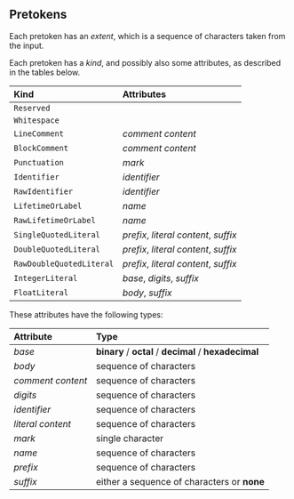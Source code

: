 ## Pretokens

Each pretoken has an *extent*, which is a sequence of characters taken from the input.

Each pretoken has a *kind*, and possibly also some attributes, as described in the tables below.

| Kind                     | Attributes                                                       |
|:-------------------------|:-----------------------------------------------------------------|
| `Reserved`               |                                                                  |
| `Whitespace`             |                                                                  |
| `LineComment`            | <var>comment content</var>                                       |
| `BlockComment`           | <var>comment content</var>                                       |
| `Punctuation`            | <var>mark</var>                                                  |
| `Identifier`             | <var>identifier</var>                                            |
| `RawIdentifier`          | <var>identifier</var>                                            |
| `LifetimeOrLabel`        | <var>name</var>                                                  |
| `RawLifetimeOrLabel`     | <var>name</var>                                                  |
| `SingleQuotedLiteral`    | <var>prefix</var>, <var>literal content</var>, <var>suffix</var> |
| `DoubleQuotedLiteral`    | <var>prefix</var>, <var>literal content</var>, <var>suffix</var> |
| `RawDoubleQuotedLiteral` | <var>prefix</var>, <var>literal content</var>, <var>suffix</var> |
| `IntegerLiteral`         | <var>base</var>, <var>digits</var>, <var>suffix</var>            |
| `FloatLiteral`           | <var>body</var>, <var>suffix</var>                               |

These attributes have the following types:

| Attribute                  | Type                                                   |
|:---------------------------|:-------------------------------------------------------|
| <var>base</var>            | **binary** / **octal** / **decimal** / **hexadecimal** |
| <var>body</var>            | sequence of characters                                 |
| <var>comment content</var> | sequence of characters                                 |
| <var>digits</var>          | sequence of characters                                 |
| <var>identifier</var>      | sequence of characters                                 |
| <var>literal content</var> | sequence of characters                                 |
| <var>mark</var>            | single character                                       |
| <var>name</var>            | sequence of characters                                 |
| <var>prefix</var>          | sequence of characters                                 |
| <var>suffix</var>          | either a sequence of characters or **none**            |


